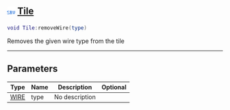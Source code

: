 ## ![server](.gitbook/assets/server.png) [Tile](home/Tile)



```lua
void Tile:removeWire(type)
```

Removes the given wire type from the tile

------
## Parameters

| Type   | Name | Description | Optional |
| ------ | ---- | ----------- | -------: |
| [WIRE](home/WIRE) | type | No description |  |


